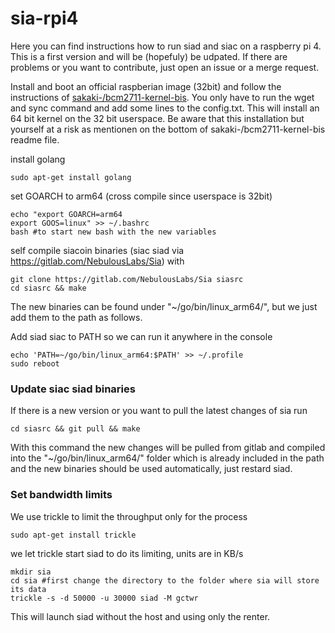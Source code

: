 # sia-rpi4

Here you can find instructions how to run siad and siac on a raspberry pi 4. This is a first version and will be (hopefuly) be udpated. If there are problems or you want to contribute, just open an issue or a merge request.

Install and boot an official raspberian image (32bit) and follow the instructions of [sakaki-/bcm2711-kernel-bis](https://github.com/sakaki-/bcm2711-kernel-bis#example-2-updating-an-existing-booted-image). You only have to run the wget and sync command and add some lines to the config.txt. This will install an 64 bit kernel on the 32 bit userspace. Be aware that this installation but yourself at a risk as mentionen on the bottom of sakaki-/bcm2711-kernel-bis readme file.

install golang
```
sudo apt-get install golang
```


set GOARCH to arm64 (cross compile since userspace is 32bit)
```
echo "export GOARCH=arm64
export GOOS=linux" >> ~/.bashrc
bash #to start new bash with the new variables
```

self compile siacoin binaries (siac siad via https://gitlab.com/NebulousLabs/Sia) with
```
git clone https://gitlab.com/NebulousLabs/Sia siasrc
cd siasrc && make
```
The new binaries can be found under "~/go/bin/linux_arm64/", but we just add them to the path as follows.

Add siad siac to PATH so we can run it anywhere in the console
```
echo 'PATH=~/go/bin/linux_arm64:$PATH' >> ~/.profile
sudo reboot
```

### Update siac siad binaries
If there is a new version or you want to pull the latest changes of sia run
```
cd siasrc && git pull && make
```
With this command the new changes will be pulled from gitlab and compiled into the "~/go/bin/linux_arm64/" folder which is already included in the path and the new binaries should be used automatically, just restard siad.

### Set bandwidth limits
We use trickle to limit the throughput only for the process
```
sudo apt-get install trickle
```
we let trickle start siad to do its limiting, units are in KB/s
```
mkdir sia
cd sia #first change the directory to the folder where sia will store its data
trickle -s -d 50000 -u 30000 siad -M gctwr
```
This will launch siad without the host and using only the renter.


